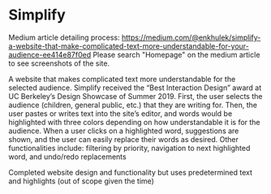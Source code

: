 # Simplify
Medium article detailing process: 
https://medium.com/@enkhulek/simplify-a-website-that-make-complicated-text-more-understandable-for-your-audience-ee414e87f0ed
Please search "Homepage" on the medium article to see screenshots of the site.

A website that makes complicated text more understandable for the selected audience. Simplify received the “Best Interaction Design” award at UC Berkeley’s Design Showcase of Summer 2019. First, the user selects the audience (children, general public, etc.) that they are writing for. Then, the user pastes or writes text into the site’s editor, and words would be highlighted with three colors depending on how understandable it is for the audience. When a user clicks on a highlighted word, suggestions are shown, and the user can easily replace their words as desired. Other functionalities include: filtering by priority, navigation to next highlighted word, and undo/redo replacements

Completed website design and functionality but uses predetermined text and highlights (out of scope given the time) 

